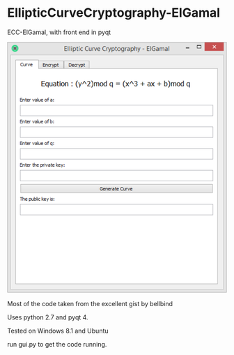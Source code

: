 # EllipticCurveCryptography-ElGamal
ECC-ElGamal, with front end in pyqt

![Properties](/screenshot.png)

Most of the code taken from the excellent gist by bellbind

Uses python 2.7 and pyqt 4.

Tested on Windows 8.1 and Ubuntu

run gui.py to get the code running.
